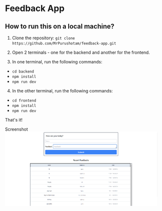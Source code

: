 
# Feedback App

## How to run this on a local machine?

1. Clone the repository: `git clone https://github.com/MrPurushotam/feedback-app.git`

2. Open 2 terminals - one for the backend and another for the frontend.
3. In one terminal, run the following commands:
- `cd backend`
- `npm install`
- `npm run dev`

4. In the other terminal, run the following commands:
- `cd frontend`
- `npm install`
- `npm run dev`

That's it!

Screenshot 
![Frontend Screenshot](./frontend/public/image.png)
